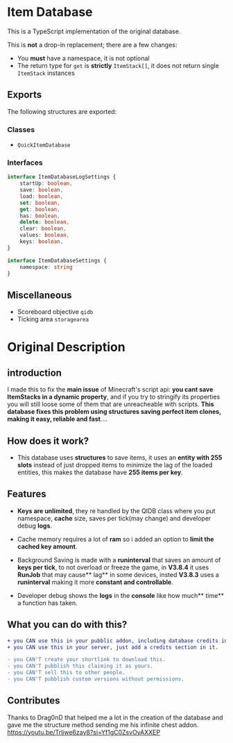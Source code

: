 # Item Database
This is a TypeScript implementation of the original database.

This is **not** a drop-in replacement; there are a few changes:
- You **must** have a namespace, it is not optional
- The return type for `get` is **strictly** `ItemStack[]`, it does not return single `ItemStack` instances

## Exports
The following structures are exported:

### Classes

- `QuickItemDatabase`

### Interfaces
```typescript
interface ItemDatabaseLogSettings {
    startUp: boolean,
    save: boolean,
    load: boolean,
    set: boolean,
    get: boolean,
    has: boolean,
    delete: boolean,
    clear: boolean,
    values: boolean,
    keys: boolean,
}
```

```typescript
interface ItemDatabaseSettings {
    namespace: string
}
```

## Miscellaneous
- Scoreboard objective `qidb`
- Ticking area `storagearea`


# Original Description
## introduction
I made this to fix the **main issue** of Minecraft's script api: **you cant save ItemStacks in a dynamic property**, and if you try to stringify its properties you will still loose some of them that are unreacheable with scripts. **This database fixes this problem using structures saving perfect item clones, making it easy, reliable and fast**....

## How does it work?

- This database uses **structures** to save items, it uses an **entity with 255 slots** instead of just dropped items to minimize the lag of the loaded entities, this makes the database have **255 items per key**.

## Features
- **Keys are unlimited**, they re handled by the QIDB class where you put namespace, **cache** size, saves per tick(may change) and developer debug **logs**.

- Cache memory requires a lot of **ram** so i added an option to **limit the cached key amount**.

- Background Saving is made with a **runinterval** that saves an amount of **keys per tick**, to not overload or freeze the game, in **V3.8.4** it uses **RunJob** that may cause** lag** in some devices, insted **V3.8.3** uses a **runinterval** making it more **constant and controllable**.

- Developer debug shows the **logs** in the **console** like how much** time** a function has taken.

## What you can do with this?
```diff
+ you CAN use this in your pubblic addon, including database credits in the download page.
+ you CAN use this in your server, just add a credits section in it.

- you CAN'T create your shortlink to download this.
- you CAN'T pubblish this claiming it as yours.
- you CAN'T sell this to other people.
- you CAN'T pubblish custom versions without permissions.
```

## Contributes
Thanks to Drag0nD that helped me a lot in the creation of the database and gave me the structure method sending me his infinite chest addon.
https://youtu.be/Trljwe6zay8?si=Yf1gC0ZsvOyAXXEP
